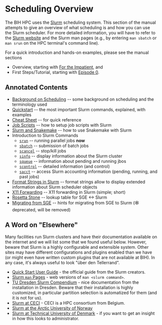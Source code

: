 # Scheduling Overview

The BIH HPC uses the [Slurm](https://slurm.schedmd.com/overview.html) scheduling system.
This section of the manual attempts to give an overview of what scheduling is and how you can use the Slurm scheduler.
For more detailed information, you will have to refer to the [Slurm website](https://slurm.schedmd.com/overview.html) and the Slurm man pages (e.g., by entering `man sbatch` or `man srun` on the HPC terminal's command line).

For a quick introduction and hands-on examples, please see the manual sections

- Overview, starting with [For the Impatient](/overview/for-the-impatient), and
- First Steps/Tutorial, starting with [Episode 0](/first-steps/episode-0).

## Annotated Contents

- [Background on Scheduling](background.md) -- some background on scheduling and the terminology used
- [Quickstart](quickstart.md) -- the most important Slurm commands, explained, with examples
- [Cheat Sheet](cheat-sheet.md) -- for quick reference
- [Job Scripts](job-scripts.md) -- how to setup job scripts with Slurm
- [Slurm and Snakemake](snakemake.md) -- how to use Snakemake with Slurm
- Introduction to Slurm Commands
    - [`srun`](commands-srun.md) -- running parallel jobs **now**
    - [`sbatch`](commands-sbatch.md) -- submission of batch jobs
    - [`scancel`](commands-scancel.md) -- stop/kill jobs
    - [`sinfo`](commands-sinfo.md) -- display information about the Slurm cluster
    - [`squeue`](commands-squeue.md) -- information about pending and running jbos
    - [`scontrol`](commands-scontrol.md) -- detailed information (and control)
    - [`sacct`](commands-sacct.md) -- access Slurm accounting information (pending, running, and past jobs)
- [Format Strings in Slurm](format-strings.md) -- format strings allow to display extended information about Slurm scheduler objects
- [X11 Forwarding](x11.md) -- X11 forwarding in Slurm (simple; short)
- [Rosetta Stone](rosetta-stone.md) -- lookup table for SGE <-> Slurm
- [Migrating from SGE](migrating.md) -- hints for migrating from SGE to Slurm (:spider_web: deprecated, will be removed)

## A Word on "Elsewhere"

Many facilities run Slurm clusters and have their documentation available on the internet and we will list some that we found useful below.
However, beware that Slurm is a highly configurable and extensible system.
Other sites may have different configurations and plugins enabled than we have (or might even have written custom plugins that are not available at BIH).
In any case, it's always useful to look "über den Tellerrand".

- [Quick Start User Guide](https://slurm.schedmd.com/quickstart.html) - the official guide from the Slurm creators.
- [Slurm `man` Pages](https://slurm.schedmd.com/man_index.html) - web versions of `man <slurm command>`.
- [TU Dresden Slurm Compendium](https://doc.zih.tu-dresden.de/hpc-wiki/bin/view/Compendium/Slurm) - nice documentation from the installation in Dresden.
  Beware that their installation is highly customized, in particular partition selection is automatized for them (and it is not for us).
- [Slurm at CECI](https://support.ceci-hpc.be/doc/_contents/QuickStart/SubmittingJobs/SlurmTutorial.html) - CECI is a HPC consortium from Belgium.
- [Slurm at the Arctic University of Norway](https://hpc-uit.readthedocs.io/en/latest/jobs/examples.html)
- [Slurm at Technical University of Denmark](https://wiki.fysik.dtu.dk/niflheim/SLURM) - if you want to get an insight in how this looks to administrator.
